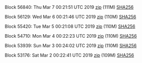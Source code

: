 Block 56840: Thu Mar  7 00:21:51 UTC 2019 [zip](https://dash-bootstrap.ams3.digitaloceanspaces.com/testnet/2019-03-07/bootstrap.dat.zip) (111M) [SHA256](https://dash-bootstrap.ams3.digitaloceanspaces.com/testnet/2019-03-07/sha256.txt)

Block 56129: Wed Mar  6 00:21:46 UTC 2019 [zip](https://dash-bootstrap.ams3.digitaloceanspaces.com/testnet/2019-03-06/bootstrap.dat.zip) (110M) [SHA256](https://dash-bootstrap.ams3.digitaloceanspaces.com/testnet/2019-03-06/sha256.txt)

Block 55420: Tue Mar  5 00:21:08 UTC 2019 [zip](https://dash-bootstrap.ams3.digitaloceanspaces.com/testnet/2019-03-05/bootstrap.dat.zip) (110M) [SHA256](https://dash-bootstrap.ams3.digitaloceanspaces.com/testnet/2019-03-05/sha256.txt)

Block 54710: Mon Mar  4 00:22:23 UTC 2019 [zip](https://dash-bootstrap.ams3.digitaloceanspaces.com/testnet/2019-03-04/bootstrap.dat.zip) (110M) [SHA256](https://dash-bootstrap.ams3.digitaloceanspaces.com/testnet/2019-03-04/sha256.txt)

Block 53939: Sun Mar  3 00:24:02 UTC 2019 [zip](https://dash-bootstrap.ams3.digitaloceanspaces.com/testnet/2019-03-03/bootstrap.dat.zip) (110M) [SHA256](https://dash-bootstrap.ams3.digitaloceanspaces.com/testnet/2019-03-03/sha256.txt)

Block 53176: Sat Mar  2 00:22:41 UTC 2019 [zip](https://dash-bootstrap.ams3.digitaloceanspaces.com/testnet/2019-03-02/bootstrap.dat.zip) (109M) [SHA256](https://dash-bootstrap.ams3.digitaloceanspaces.com/testnet/2019-03-02/sha256.txt)
